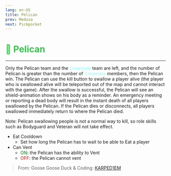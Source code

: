 ```yaml
---
lang: en-US
title: Pelican
prev: Medusa
next: Pickpocket
---
```


# <font color="#34c84b">🦩 <b>Pelican</b></font> <Badge text="Killing" type="tip" vertical="middle"/>
---

Only the Pelican team and the <font color=#8cffff>Crewmate</font> team are left, and the number of Pelican is greater than the number of <font color=#8cffff>Crewmate</font> members, then the Pelican win. The Pelican can use the kill button to swallow a player alive (the player who is swallowed alive will be teleported out of the map and cannot interact with the game). After the swallow is successful, the Pelican will see an shield-animation shows on his body as a reminder. An emergency meeting or reporting a dead body will result in the instant death of all players swallowed by the Pelican. If the Pelican dies or disconnects, all players swallowed immediately return to where the Pelican died. 

Note: Pelican swallowing people is not a normal way to kill, so role skills such as Bodyguard and Veteran will not take effect.
* Eat Cooldown
  * Set how long the Pelican has to wait to be able to Eat a player
* Can Vent
  * <font color=green>ON</font>: the Pelican has the ability to Vent
  * <font color=red>OFF</font>: the Pelican cannot vent

> From: Goose Goose Duck & Coding: [KARPED1EM](https://github.com/KARPED1EM)